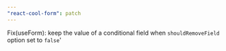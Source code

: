 ```yaml
---
"react-cool-form": patch
---
```


Fix(useForm): keep the value of a conditional field when `shouldRemoveField` option set to `false`'
